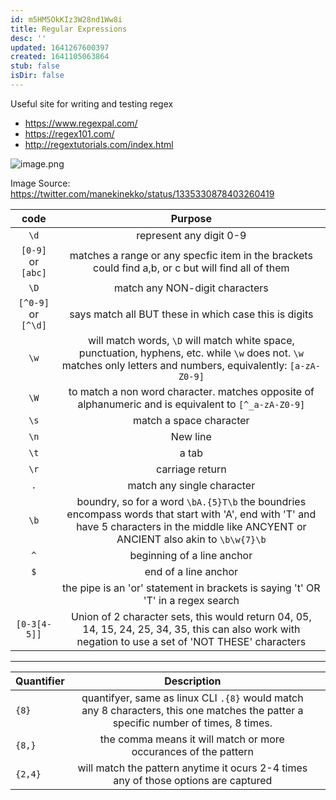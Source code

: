 ```yaml
---
id: m5HM5OkKIz3W28nd1Ww8i
title: Regular Expressions
desc: ''
updated: 1641267600397
created: 1641105063864
stub: false
isDir: false
---
```


Useful site for writing and testing regex

- <https://www.regexpal.com/>
- <https://regex101.com/>
- <http://regextutorials.com/index.html>

![image.png](image_1626507098408_0.png)

Image Source: <https://twitter.com/manekinekko/status/1335330878403260419>

|        code         |                                                                                         Purpose                                                                                          |
| :-----------------: | :--------------------------------------------------------------------------------------------------------------------------------------------------------------------------------------: |
|        `\d`         |                                                                                 represent any digit 0-9                                                                                  |
| `[0-9]` or `[abc]`  |                                            matches a range or any specfic item in the brackets could find a,b, or c but will find all of them                                            |
|        `\D`         |                                                                              match any NON-digit characters                                                                              |
| `[^0-9]` or `[^\d]` |                                                                  says match all BUT these in which case this is digits                                                                   |
|        `\w`         |            will match words, `\D` will match white space, punctuation, hyphens, etc. while `\w` does not. `\w` matches only letters and numbers, equivalently: `[a-zA-Z0-9]`             |
|        `\W`         |                                           to match a non word character. matches opposite of alphanumeric and is equivalent to `[^_a-zA-Z0-9]`                                           |
|        `\s`         |                                                                                 match a space character                                                                                  |
|        `\n`         |                                                                                         New line                                                                                         |
|        `\t`         |                                                                                          a tab                                                                                           |
|        `\r`         |                                                                                     carriage return                                                                                      |
|         `.`         |                                                                                match any single character                                                                                |
|        `\b`         | boundry, so for a word `\bA.{5}T\b` the boundries encompass words that start with 'A', end with 'T' and have 5 characters in the middle like ANCYENT or ANCIENT also akin to `\b\w{7}\b` |
|         `^`         |                                                                                beginning of a line anchor                                                                                |
|         `$`         |                                                                                   end of a line anchor                                                                                   |
|                     |                                                     the pipe is an 'or' statement in brackets is saying 't' OR 'T' in a regex search                                                     |
|    `[0-3[4-5]]`     |                   Union of 2 character sets, this would return 04, 05, 14, 15, 24, 25, 34, 35, this can also work with negation to use a set of 'NOT THESE' characters                   |

---

| Quantifier |                                                             Description                                                             |     |
| ---------- | :---------------------------------------------------------------------------------------------------------------------------------: | --- |
| `{8}`      | quantifyer, same as linux CLI `.{8}` would match any 8 characters, this one matches the patter a specific number of times, 8 times. |     |
| `{8,}`     |                                  the comma means it will match  or more occurances of the pattern                                   |     |
| `{2,4}`    |                         will match the pattern anytime it ocurs 2-4 times any of those options are captured                         |     |

